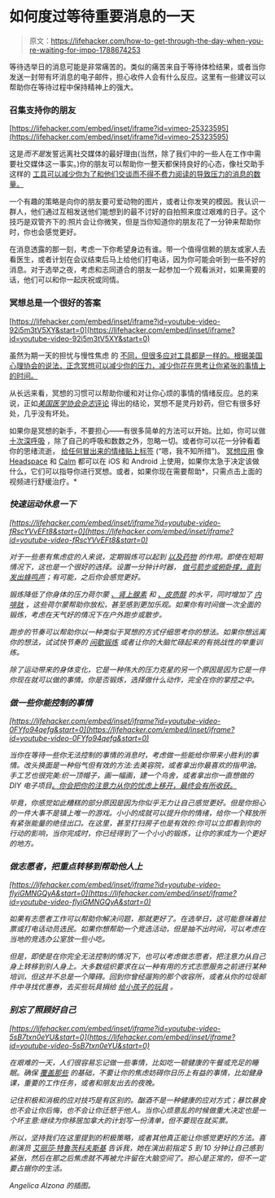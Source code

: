 # 如何度过等待重要消息的一天

> 原文：<https://lifehacker.com/how-to-get-through-the-day-when-you-re-waiting-for-impo-1788674253>

等待选举日的消息可能是非常痛苦的。类似的痛苦来自于等待体检结果，或者当你发送一封带有坏消息的电子邮件，担心收件人会有什么反应。这里有一些建议可以帮助你在等待过程中保持精神上的强大。



### 召集支持你的朋友

 [https://lifehacker.com/embed/inset/iframe?id=vimeo-25323595](https://lifehacker.com/embed/inset/iframe?id=vimeo-25323595) 

这是*而不是*发誓远离社交媒体的最好理由(当然，除了我们中的一些人在工作中需要社交媒体这一事实。)你的朋友可以帮助你一整天都保持良好的心态，像社交助手 这样的 [工具可以减少你为了和他们交谈而不得不费力阅读的导致压力的消息的数量。](https://lifehacker.com/how-to-block-annoying-political-posts-on-facebook-5940319)

一个有趣的策略是向你的朋友要可爱动物的图片，或者让你发笑的模因。我认识一群人，他们通过互相发送他们能想到的最不讨好的自拍照来度过艰难的日子。这个技巧是双管齐下的:照片会让你微笑，但是当你知道你的朋友花了一分钟来帮助你时，你也会感觉更好。

在消息透露的那一刻，考虑一下你希望身边有谁。带一个值得信赖的朋友或家人去看医生，或者计划在会议结束后马上给他们打电话，因为你可能会听到一些不好的消息。对于选举之夜，考虑和志同道合的朋友一起参加一个观看派对，如果需要的话，他们可以和你一起庆祝或同情。

### 冥想总是一个很好的答案

 [https://lifehacker.com/embed/inset/iframe?id=youtube-video-92i5m3tV5XY&start=0](https://lifehacker.com/embed/inset/iframe?id=youtube-video-92i5m3tV5XY&start=0) 

虽然为期一天的担忧与慢性焦虑 的 [不同，但很多应对工具都是一样的。根据美国心理协会的说法，正念冥想可以减少你的压力，减少你花在思考让你紧张的事情上的时间。](http://lifehacker.com/what-anxiety-actually-does-to-you-and-what-you-can-do-a-1468128356)

从长远来看，冥想的习惯可以帮助你缓和对让你心烦的事情的情绪反应。总的来说，正如[*美国医学协会杂志*评论](http://jamanetwork.com/journals/jamainternalmedicine/fullarticle/1809754) 得出的结论，冥想不是灵丹妙药，但它有很多好处，几乎没有坏处。

如果你是冥想的新手，不要担心——有很多简单的方法可以开始。比如，你可以做 [十次深呼吸](https://lifehacker.com/just-try-counting-to-ten-if-you-find-it-hard-to-meditat-1711527488) ，除了自己的呼吸和数数之外，忽略一切。或者你可以花一分钟看着你的思绪流逝， [给任何冒出来的情绪贴上标签](http://lifehacker.com/calm-yourself-by-labeling-negative-feelings-5991392) (“嗯，我不知所措”)。 [冥想应用](http://vitals.lifehacker.com/are-meditation-apps-worthwhile-1782101998) 像 [Headspace](https://www.headspace.com/) 和 [Calm](https://www.calm.com/) 都可以在 iOS 和 Android 上使用，如果你太急于决定该做什么，它们可以指导你进行冥想。或者，如果你现在需要帮助*，只需点击上面的视频进行舒缓治疗。*

### *快速运动休息一下*

 *[https://lifehacker.com/embed/inset/iframe?id=youtube-video-fRscYVvEFt8&start=0](https://lifehacker.com/embed/inset/iframe?id=youtube-video-fRscYVvEFt8&start=0)* 

*对于一些患有焦虑症的人来说，定期锻炼可以起到 [以及药物](https://www.adaa.org/living-with-anxiety/managing-anxiety/exercise-stress-and-anxiety) 的作用。即使在短期情况下，这也是一个很好的选择。设置一分钟计时器， [做弓箭步或俯卧撑，直到发出蜂鸣声](https://lifehacker.com/destress-in-a-minute-or-less-with-some-vigorous-exercis-1658958762)；有可能，之后你会感觉更好。*

*锻炼降低了你身体的压力荷尔蒙 [、肾上腺素](https://en.wikipedia.org/wiki/Epinephrine) 和 [、皮质醇](https://en.wikipedia.org/wiki/Cortisol) 的水平，同时增加了 [内啡肽](https://en.wikipedia.org/wiki/Endorphins) ，这些荷尔蒙帮助你放松，甚至感到更加乐观。如果你有时间做一次全面的锻炼，考虑在天气好的情况下在户外跑步或散步。*

*跑步的节奏可以帮助你以一种类似于冥想的方式仔细思考你的想法。如果你想远离你的想法，试试快节奏的 [间歇锻炼](http://vitals.lifehacker.com/the-three-most-effective-interval-workouts-1714674056) 或者让你的大脑忙碌起来的有挑战性的举重训练。*

*除了运动带来的身体变化，它是一种伟大的压力克星的另一个原因是因为它是一件你现在就可以做的事情。你是否锻炼，选择做什么动作，完全在你的掌控之中。*

### *做一些你能控制的事情*

 *[https://lifehacker.com/embed/inset/iframe?id=youtube-video-0FYfo94qefg&start=0](https://lifehacker.com/embed/inset/iframe?id=youtube-video-0FYfo94qefg&start=0)* 

*当你在等待一些你无法控制的事情的消息时，考虑做一些能给你带来小胜利的事情。改头换面是一种俗气但有效的方法:去美容院，或者拿出你最喜欢的指甲油。手工艺也很完美:织一顶帽子，画一幅画，建一个鸟舍，或者拿出你一直想做的 DIY 电子项目[。你会把你的注意力从你的忧虑上移开，最终会有所收获。](https://lifehacker.com/build-your-own-pocket-game-system-for-tetris-and-snake-1788582029)*

*毕竟，你感觉如此糟糕的部分原因是因为你似乎无力让自己感觉更好。但是你担心的一件大事不是镇上唯一的游戏。小小的成就可以提升你的情绪，给你一个释放所有紧张能量的绝佳出口。在这里，甚至打扫房子也是有效的:你可以立即看到你的行动的影响，当你完成时，你已经得到了一个小小的锻炼，让你的家成为一个更好的地方。*

### *做志愿者，把重点转移到帮助他人上*

 *[https://lifehacker.com/embed/inset/iframe?id=youtube-video-flyiGMNGQyA&start=0](https://lifehacker.com/embed/inset/iframe?id=youtube-video-flyiGMNGQyA&start=0)* 

*如果有志愿者工作可以帮助你解决问题，那就更好了。在选举日，这可能意味着拉票或打电话动员选民。如果你想帮助一个竞选活动，但是抽不出时间，可以考虑在当地的竞选办公室放一些小吃。*

*但是，即使是在你完全无法控制的情况下，也可以考虑做志愿者，把注意力从自己身上转移到别人身上。大多数组织要求在以一种有用的方式志愿服务之前进行某种培训，但这并不总是一个障碍。回到你曾经遛狗的那个收容所，或者从你的垃圾邮件中寻找优惠券，去买些玩具捐给 [给小孩子的玩具](http://www.toysfortots.org/) 。*

### *别忘了照顾好自己*

 *[https://lifehacker.com/embed/inset/iframe?id=youtube-video-5sB7txn0eYU&start=0](https://lifehacker.com/embed/inset/iframe?id=youtube-video-5sB7txn0eYU&start=0)* 

*在艰难的一天，人们很容易忘记做一些事情，比如吃一顿健康的午餐或充足的睡眠。确保 [覆盖那些](https://lifehacker.com/why-self-care-is-so-important-1770880812) 的基础，不要让你的焦虑妨碍你日历上有益的事情，比如健身课，重要的工作任务，或者和朋友出去的夜晚。*

*记住积极和消极的应对技巧是有区别的。酗酒不是一种健康的应对方式；暴饮暴食也不会让你后悔，也不会让你迁怒于他人。当你心烦意乱的时候做重大决定也是一个坏主意:继续为你移居加拿大的计划写一份清单，但不要现在就买票。*

*所以，坚持我们在这里提到的积极策略，或者其他真正能让你感觉更好的方法。喜剧演员 [艾丽莎·特鲁茨科夫斯基](http://www.thisalyss.com/) 告诉我，她在演出前指定 5 到 10 分钟让自己感到紧张，然后在那之后焦虑就不再被允许留在大脑空间了。担心是正常的，但不一定要占据你的生活。*

**Angelica Alzona 的插图*。*
